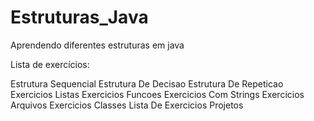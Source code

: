 # Estruturas_Java
Aprendendo diferentes estruturas em java 

Lista de exercícios:

Estrutura Sequencial
Estrutura De Decisao
Estrutura De Repeticao
Exercicios Listas
Exercicios Funcoes
Exercicios Com Strings
Exercicios Arquivos
Exercicios Classes
Lista De Exercicios Projetos

